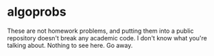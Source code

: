 algoprobs
=========

These are not homework problems, and putting them into a public repository doesn't break any academic code. I don't know what you're talking about. Nothing to see here. Go away.
